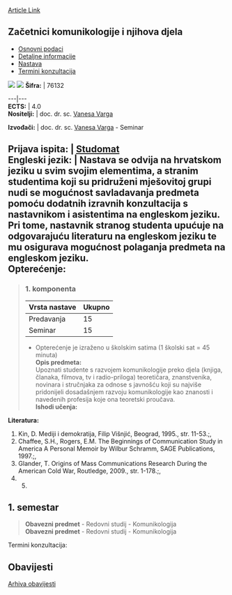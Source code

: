 [Article Link](https://www.fhs.hr/predmet/zknd)

## Začetnici komunikologije i njihova djela
  * [Osnovni podaci](https://www.fhs.hr/predmet/zknd#v1id-523845_976164_1_0 "Osnovni podaci")
  * [Detaljne informacije](https://www.fhs.hr/predmet/zknd#v1id-523845_976164_1_1 "Detaljne informacije")
  * [Nastava](https://www.fhs.hr/predmet/zknd#v1id-523845_976164_1_2 "Nastava")
  * [Termini konzultacija](https://www.fhs.hr/predmet/zknd#v1id-523845_976164_1_3 "Termini konzultacija")


[![](https://www.fhs.hr/img/flags/gif/hr.gif)](https://www.fhs.hr/predmet/zknd) [![](https://www.fhs.hr/img/flags/gif/gb.gif)](https://www.fhs.hr/en/course/oocsatw)
**Šifra:** |  76132  
  
---|---  
**ECTS:** |  4.0   
**Nositelji:** |  doc. dr. sc. [Vanesa Varga](https://www.fhs.hr/djelatnik/vanesa.varga)   
  
**Izvođači:** |  doc. dr. sc. [Vanesa Varga](https://www.fhs.hr/djelatnik/vanesa.varga) - Seminar  
  
**Prijava ispita:** |  [Studomat](http://www.isvu.hr/studomat)  
**Engleski jezik:** |  Nastava se odvija na hrvatskom jeziku u svim svojim elementima, a stranim studentima koji su pridruženi mješovitoj grupi nudi se mogućnost savladavanja predmeta pomoću dodatnih izravnih konzultacija s nastavnikom i asistentima na engleskom jeziku. Pri tome, nastavnik stranog studenta upućuje na odgovarajuću literaturu na engleskom jeziku te mu osigurava mogućnost polaganja predmeta na engleskom jeziku.   
**Opterećenje:**  
---  
> ### 1. komponenta
> | Vrsta nastave | Ukupno  
> ---|---  
> Predavanja | 15  
> Seminar | 15  
> * Opterećenje je izraženo u školskim satima (1 školski sat = 45 minuta)   
**Opis predmeta:**  
> Upoznati studente s razvojem komunikologije preko djela (knjiga, članaka, filmova, tv i radio-priloga) teoretičara, znanstvenika, novinara i stručnjaka za odnose s javnošću koji su najviše pridonijeli dosadašnjem razvoju komunikologije kao znanosti i navedenih profesija koje ona teoretski proučava.  
**Ishodi učenja:**  

  
**Literatura:**  
  1. Kin, D. Mediji i demokratija, Filip Višnjić, Beograd, 1995., str. 11-53.;, 
  2. Chaffee, S.H., Rogers, E.M. The Beginnings of Communication Study in America A Personal Memoir by Wilbur Schramm, SAGE Publications, 1997.;, 
  3. Glander, T. Origins of Mass Communications Research During the American Cold War, Routledge, 2009., str. 1-178.;, 
  4.   5. 
  
**1. semestar**  
---  
> **Obavezni predmet** - Redovni studij - Komunikologija  
>  **Obavezni predmet** - Redovni studij - Komunikologija  
>   
Termini konzultacija: 


## Obavijesti
[Arhiva obavijesti](https://www.fhs.hr/predmet/zknd?@=20pkf#news_77244 "Arhiva obavijesti")
